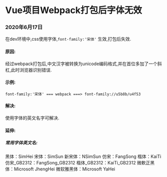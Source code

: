 # Vue项目Webpack打包后字体无效 

### 2020年6月17日

在dev环境中,css使用字体,`font-family:'宋体'` 生效,打包后失效.

#### 原因:

经过webpack打包后,中文汉字被转换为unicode编码格式,并在首位多加了一个斜杠,此时浏览器识别错误.

#### 示例:

`font-family:'宋体' === webpack ===> font-family://u5b8b/u4f53`

#### 解决:

使用字体的英文名字可解决.

#### 延伸:

##### 常用字体英文名:

黑体：SimHei
宋体：SimSun
新宋体：NSimSun
仿宋：FangSong
楷体：KaiTi
仿宋_GB2312：FangSong_GB2312
楷体_GB2312：KaiTi_GB2312
微軟正黑体：Microsoft JhengHei
微软雅黑体：Microsoft YaHei

